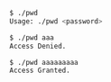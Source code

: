 ```bash
$ ./pwd
Usage: ./pwd <password>
```
```bash
$ ./pwd aaa
Access Denied.
```
```bash
$ ./pwd aaaaaaaaa
Access Granted.
```
